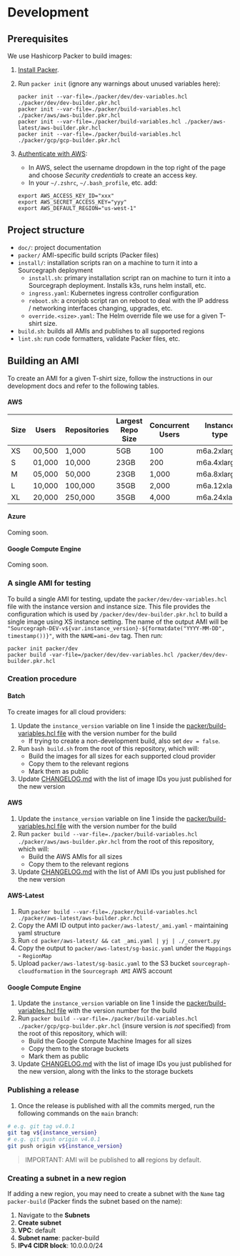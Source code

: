 # Development

## Prerequisites

We use Hashicorp Packer to build images:

1. [Install Packer](https://learn.hashicorp.com/tutorials/packer/get-started-install-cli?in=packer/aws-get-started#installing-packer).
2. Run `packer init` (ignore any warnings about unused variables here):

    ```
    packer init --var-file=./packer/dev/dev-variables.hcl ./packer/dev/dev-builder.pkr.hcl
    packer init --var-file=./packer/build-variables.hcl ./packer/aws/aws-builder.pkr.hcl
    packer init --var-file=./packer/build-variables.hcl ./packer/aws-latest/aws-builder.pkr.hcl
    packer init --var-file=./packer/build-variables.hcl ./packer/gcp/gcp-builder.pkr.hcl
    ```

3. [Authenticate with AWS](https://www.packer.io/plugins/builders/amazon#authentication):
   * In AWS, select the username dropdown in the top right of the page and choose _Security credentials_ to create an access key.
   * In your `~/.zshrc`, `~/.bash_profile`, etc. add:

    ```
    export AWS_ACCESS_KEY_ID="xxx"
    export AWS_SECRET_ACCESS_KEY="yyy"
    export AWS_DEFAULT_REGION="us-west-1"
    ```

## Project structure

* `doc/`: project documentation
* `packer/` AMI-specific build scripts (Packer files)
* `install/`: installation scripts ran on a machine to turn it into a Sourcegraph deployment
  * `install.sh`: primary installation script ran on machine to turn it into a Sourcegraph deployment. Installs k3s, runs helm install, etc.
  * `ingress.yaml`: Kubernetes ingress controller configuration
  * `reboot.sh`: a cronjob script ran on reboot to deal with the IP address / networking interfaces changing, upgrades, etc.
  * `override.<size>.yaml`: The Helm override file we use for a given T-shirt size.
* `build.sh`: builds all AMIs and publishes to all supported regions
* `lint.sh`: run code formatters, validate Packer files, etc.

## Building an AMI

To create an AMI for a given T-shirt size, follow the instructions in our development docs and refer to the following tables.

#### AWS

| Size | Users  | Repositories | Largest Repo Size | Concurrent Users | Instance type | Storage | IOPS    |
|------|--------|--------------|-------------------|------------------|---------------|---------|---------|
| XS   | 00,500 | 1,000        | 5GB               | 100              | m6a.2xlarge   | gp3     | default |
| S    | 01,000 | 10,000       | 23GB              | 200              | m6a.4xlarge   | gp3     | default |
| M    | 05,000 | 50,000       | 23GB              | 1,000            | m6a.8xlarge   | gp3     | default |
| L    | 10,000 | 100,000      | 35GB              | 2,000            | m6a.12xlarge  | io2     | 16,000  |
| XL   | 20,000 | 250,000      | 35GB              | 4,000            | m6a.24xlarge  | io2     | 16,000  |

#### Azure

Coming soon.

#### Google Compute Engine

Coming soon.

### A single AMI for testing

To build a single AMI for testing, update the `packer/dev/dev-variables.hcl` file with the instance version and instance size. This file provides the configuration which is used by `/packer/dev/dev-builder.pkr.hcl` to build a single image using XS instance setting. The name of the output AMI will be `"Sourcegraph-DEV-v${var.instance_version}-${formatdate("YYYY-MM-DD", timestamp())}"`, with the `NAME=ami-dev` tag.
Then run:

```
packer init packer/dev
packer build -var-file=/packer/dev/dev-variables.hcl /packer/dev/dev-builder.pkr.hcl
```


### Creation procedure

#### Batch

To create images for all cloud providers:

1. Update the `instance_version` variable on line 1 inside the [packer/build-variables.hcl file](../packer/build-variables.hcl) with the version number for the build
   * If trying to create a non-development build, also set `dev = false`.
2. Run `bash build.sh` from the root of this repository, which will:
   - Build the images for all sizes for each supported cloud provider
   - Copy them to the relevant regions
   - Mark them as public
3. Update [CHANGELOG.md](/CHANGELOG.md) with the list of image IDs you just published for the new version

#### AWS

1. Update the `instance_version` variable on line 1 inside the [packer/build-variables.hcl file](../packer/build-variables.hcl) with the version number for the build 
2. Run `packer build --var-file=./packer/build-variables.hcl ./packer/aws/aws-builder.pkr.hcl` from the root of this repository, which will:
   - Build the AWS AMIs for all sizes
   - Copy them to the relevant regions
3. Update [CHANGELOG.md](/CHANGELOG.md) with the list of AMI IDs you just published for the new version

#### AWS-Latest
1. Run `packer build --var-file=./packer/build-variables.hcl ./packer/aws-latest/aws-builder.pkr.hcl`
2. Copy the AMI ID output into `packer/aws-latest/_ami.yaml` - maintaining yaml structure
3. Run `cd packer/aws-latest/ && cat _ami.yaml | yj | ./_convert.py`
4. Copy the output to `packer/aws-latest/sg-basic.yaml` under the `Mappings` - `RegionMap`
5. Upload `packer/aws-latest/sg-basic.yaml` to the S3 bucket `sourcegraph-cloudformation` in the `Sourcegraph AMI` AWS account

#### Google Compute Engine

1. Update the `instance_version` variable on line 1 inside the [packer/build-variables.hcl file](../packer/build-variables.hcl) with the version number for the build 
2. Run `packer build --var-file=./packer/build-variables.hcl ./packer/gcp/gcp-builder.pkr.hcl` (insure version is _not_ specified) from the root of this repository, which will:
   - Build the Google Compute Machine Images for all sizes
   - Copy them to the storage buckets
   - Mark them as public
3. Update [CHANGELOG.md](/CHANGELOG.md) with the list of image IDs you just published for the new version, along with the links to the storage buckets

### Publishing a release

1. Once the release is published with all the commits merged, run the following commands on the `main` branch:

```bash
# e.g. git tag v4.0.1 
git tag v${instance_version}
# e.g. git push origin v4.0.1
git push origin v${instance_version}
```

> IMPORTANT: AMI will be published to **all** regions by default.

### Creating a subnet in a new region

If adding a new region, you may need to create a subnet with the `Name` tag `packer-build` (Packer finds the subnet based on the name):

1. Navigate to the **Subnets**
2. **Create subnet**
3. **VPC**: default
4. **Subnet name**: packer-build
5. **IPv4 CIDR block**: 10.0.0.0/24
